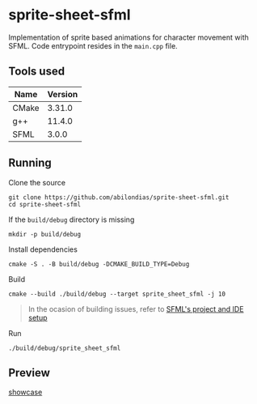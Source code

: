 # sprite-sheet-sfml

Implementation of sprite based animations for character movement with SFML. Code entrypoint resides in the `main.cpp` file.

## Tools used

| Name  | Version |
|-------|---------|
| CMake | 3.31.0  |
| g++   | 11.4.0  |
| SFML  | 3.0.0   |

## Running

Clone the source
```
git clone https://github.com/abilondias/sprite-sheet-sfml.git
cd sprite-sheet-sfml
```

If the `build/debug` directory is missing
```
mkdir -p build/debug
```

Install dependencies
```
cmake -S . -B build/debug -DCMAKE_BUILD_TYPE=Debug
```

Build
```
cmake --build ./build/debug --target sprite_sheet_sfml -j 10
```

> In the ocasion of building issues, refer to [SFML's project and IDE setup](https://github.com/SFML/cmake-sfml-project?tab=readme-ov-file#how-to-use)  

Run
```
./build/debug/sprite_sheet_sfml
```

## Preview

[showcase](https://github.com/user-attachments/assets/b130bda7-0a54-4d9f-b8eb-509d7decc96b)
